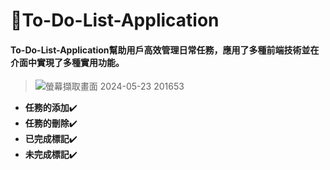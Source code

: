 # 📝To-Do-List-Application
#### To-Do-List-Application幫助用戶高效管理日常任務，應用了多種前端技術並在介面中實現了多種實用功能。
> ![螢幕擷取畫面 2024-05-23 201653](https://github.com/cjenf/To-Do-List-Application/assets/105590093/aca0b0a7-1bd0-46c3-9b2e-49483c70dab3)
  * **任務的添加**✔️
  * **任務的刪除**✔️
  * **已完成標記**✔️
  * **未完成標記**✔️
